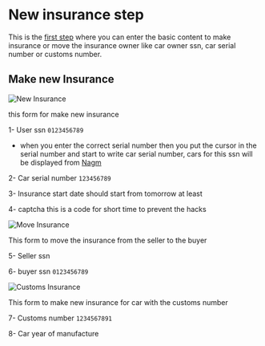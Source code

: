 # New insurance step

This is the [first step](http://insurance-client.inovola-stage.com) where you can enter the basic content to make insurance or move the insurance owner like car owner ssn, car serial number or customs number.

## Make new Insurance

![New Insurance](/images/steps/step1-1.png)

this form for make new insurance

1- User ssn `0123456789`

- when you enter the correct serial number then you put the cursor in the serial number and start to write car serial number, cars for this ssn will be displayed from [Nagm](https://www.najm.sa/)

2- Car serial number `123456789`

3- Insurance start date should start from tomorrow at least

4- captcha this is a code for short time to prevent the hacks

![Move Insurance](/images/steps/step1-2.png)

This form to move the insurance from the seller to the buyer

5- Seller ssn

6- buyer ssn `0123456789`

![Customs Insurance](/images/steps/step1-3.png)

This form to make new insurance for car with the customs number

7- Customs number `1234567891`

8- Car year of manufacture

